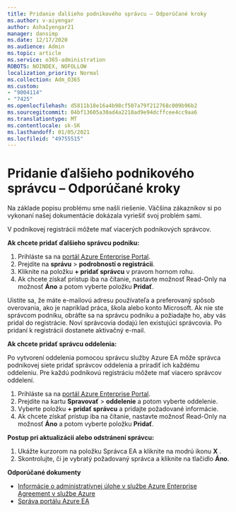 ```yaml
---
title: Pridanie ďalšieho podnikového správcu – Odporúčané kroky
ms.author: v-aiyengar
author: AshaIyengar21
manager: dansimp
ms.date: 12/17/2020
ms.audience: Admin
ms.topic: article
ms.service: o365-administration
ROBOTS: NOINDEX, NOFOLLOW
localization_priority: Normal
ms.collection: Adm_O365
ms.custom:
- "9004114"
- "7425"
ms.openlocfilehash: d5811b18e16a4b98cf507a79f212768c009b96b2
ms.sourcegitcommit: 04bf13605a30ad4a2218ad9e94dcffcee4cc9aa6
ms.translationtype: MT
ms.contentlocale: sk-SK
ms.lasthandoff: 01/05/2021
ms.locfileid: "49755515"
---
```

# <a name="add-another-enterprise-administrator---recommended-steps"></a>Pridanie ďalšieho podnikového správcu – Odporúčané kroky

Na základe popisu problému sme našli riešenie. Väčšina zákazníkov si po vykonaní našej dokumentácie dokázala vyriešiť svoj problém sami.

V podnikovej registrácii môžete mať viacerých podnikových správcov.

**Ak chcete pridať ďalšieho správcu podniku:**

1. Prihláste sa na [portál Azure Enterprise Portal](https://ea.azure.com/).
1. Prejdite na **správu**  >  **podrobností o registrácii**.
1. Kliknite na položku **+ pridať správcu** v pravom hornom rohu.
1. Ak chcete získať prístup iba na čítanie, nastavte možnosť Read-Only na možnosť **Áno** a potom vyberte položku **Pridať**.

Uistite sa, že máte e-mailovú adresu používateľa a preferovaný spôsob overovania, ako je napríklad práca, škola alebo konto Microsoft. Ak nie ste správcom podniku, obráťte sa na správcu podniku a požiadajte ho, aby vás pridal do registrácie. Noví správcovia dodajú len existujúci správcovia. Po pridaní k registrácii dostanete aktivačný e-mail.

**Ak chcete pridať správcu oddelenia:**

Po vytvorení oddelenia pomocou správcu služby Azure EA môže správca podnikovej siete pridať správcov oddelenia a priradiť ich každému oddeleniu. Pre každú podnikovú registráciu môžete mať viacero správcov oddelení.

1. Prihláste sa na [portál Azure Enterprise Portal](https://ea.azure.com/).
1. Prejdite na kartu **Spravovať**  >  **oddelenie** a potom vyberte oddelenie.
1. Vyberte položku **+ pridať správcu** a pridajte požadované informácie.
1. Ak chcete získať prístup iba na čítanie, nastavte možnosť Read-Only na možnosť **Áno** a potom vyberte položku **Pridať**.

**Postup pri aktualizácii alebo odstránení správcu:**

1. Ukážte kurzorom na položku Správca EA a kliknite na modrú ikonu **X** .
1. Skontrolujte, či je vybratý požadovaný správca a kliknite na tlačidlo **Áno**.

**Odporúčané dokumenty**

- [Informácie o administratívnej úlohe v službe Azure Enterprise Agreement v službe Azure](https://docs.microsoft.com/azure/billing/billing-understand-ea-roles)
- [Správa portálu Azure EA](https://docs.microsoft.com/azure/billing/billing-ea-portal-administration)
